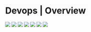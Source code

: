 # Devops | Overview

<img src="/media/devops-overview-1.png">

<img src="media/devops-overview-2.png">

<img src="media/devops-overview-3.png">

<img src="/media/devops-overview-4.png">

<img src="/media/devops-overview-5.png">

<img src="/media/devops-overview-6.png">

<img src="/media/devops-overview-7.png">
